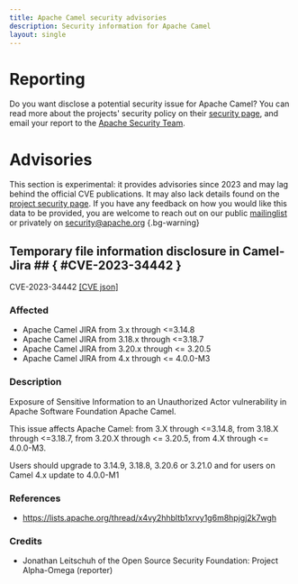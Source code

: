 ```yaml
---
title: Apache Camel security advisories
description: Security information for Apache Camel
layout: single
---
```


# Reporting

Do you want disclose a potential security issue for Apache Camel? You can read more about the projects' security policy on their [security page](https://camel.apache.org/security/), and email your report to the  [Apache Security Team](mailto:security@apache.org).

# Advisories

This section is experimental: it provides advisories since 2023 and may lag behind the official CVE publications. It may also lack details found on the [project security page](https://camel.apache.org/security/). If you have any feedback on how you would like this data to be provided, you are welcome to reach out on our public [mailinglist](/mailinglist) or privately on [security@apache.org](mailto:security@apache.org)
{.bg-warning}

## Temporary file information disclosure in Camel-Jira ## { #CVE-2023-34442 }

CVE-2023-34442 [\[CVE json\]](./CVE-2023-34442.cve.json)

### Affected

* Apache Camel JIRA from 3.x through <=3.14.8
* Apache Camel JIRA from 3.18.x through <=3.18.7
* Apache Camel JIRA from 3.20.x through <= 3.20.5
* Apache Camel JIRA from 4.x through <= 4.0.0-M3


### Description

Exposure of Sensitive Information to an Unauthorized Actor vulnerability in Apache Software Foundation Apache Camel.<p>This issue affects Apache Camel: from 3.X through &lt;=3.14.8, from 3.18.X through &lt;=3.18.7, from 3.20.X through &lt;= 3.20.5, from 4.X through &lt;= 4.0.0-M3.</p><span style="background-color: rgb(255, 255, 255);">Users should upgrade to 3.14.9, 3.18.8, 3.20.6 or 3.21.0 and for users on Camel 4.x update to 4.0.0-M1</span><br>

### References
* https://lists.apache.org/thread/x4vy2hhbltb1xrvy1g6m8hpjgj2k7wgh


### Credits
* Jonathan Leitschuh of the Open Source Security Foundation: Project Alpha-Omega (reporter)
